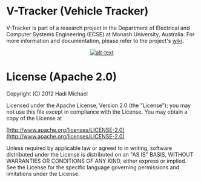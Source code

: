 V-Tracker (Vehicle Tracker)
===============
V-Tracker is part of a research project in the Department of Electrical and Computer Systems Engineering (ECSE) at Monash University, Australia. For more information and documentation, please refer to the project's [wiki](https://github.com/hadimichael/V-Tracker/wiki "Wiki").

[<span style="text-align:center;display:block;max-width:55%;margin:auto;">![alt-text](/wiki/V-Tracker_Poster.png "AV-Tracker Poster")</span>](https://github.com/hadimichael/V-Tracker/wiki "Wiki")

# License (Apache 2.0)

Copyright (C) 2012 Hadi Michael

Licensed under the Apache License, Version 2.0 (the "License"); you may not use this file except in compliance with the License. You may obtain a copy of the License at

 [http://www.apache.org/licenses/LICENSE-2.0](http://www.apache.org/licenses/LICENSE-2.0)

Unless required by applicable law or agreed to in writing, software distributed under the License is distributed on an "AS IS" BASIS, WITHOUT WARRANTIES OR CONDITIONS OF ANY KIND, either express or implied. See the License for the specific language governing permissions and limitations under the License.